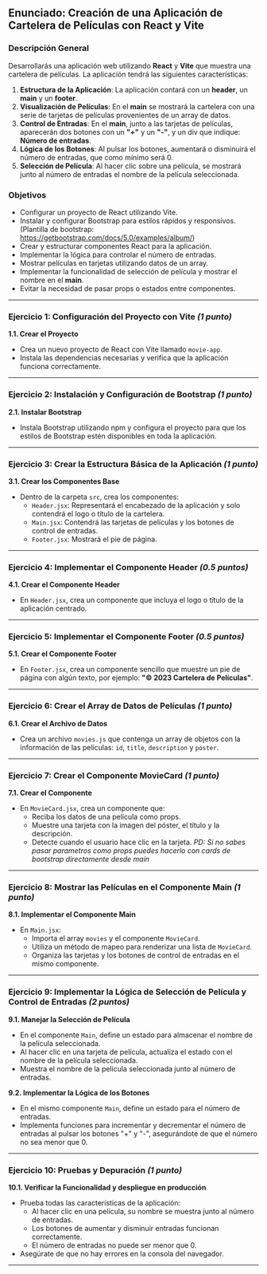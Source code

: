

## **Enunciado: Creación de una Aplicación de Cartelera de Películas con React y Vite**

### **Descripción General**

Desarrollarás una aplicación web utilizando **React** y **Vite** que muestra una cartelera de películas. La aplicación tendrá las siguientes características:

1. **Estructura de la Aplicación**: La aplicación contará con un **header**, un **main** y un **footer**.
2. **Visualización de Películas**: En el **main** se mostrará la cartelera con una serie de tarjetas de películas provenientes de un array de datos.
3. **Control de Entradas**: En el **main**, junto a las tarjetas de películas, aparecerán dos botones con un **"+"** y un **"-"**, y un div que indique: **Número de entradas**.
4. **Lógica de los Botones**: Al pulsar los botones, aumentará o disminuirá el número de entradas, que como mínimo será 0.
5. **Selección de Película**: Al hacer clic sobre una película, se mostrará junto al número de entradas el nombre de la película seleccionada.

### **Objetivos**

- Configurar un proyecto de React utilizando Vite.
- Instalar y configurar Bootstrap para estilos rápidos y responsivos.
  (Plantilla de bootstrap: https://getbootstrap.com/docs/5.0/examples/album/)
- Crear y estructurar componentes React para la aplicación.
- Implementar la lógica para controlar el número de entradas.
- Mostrar películas en tarjetas utilizando datos de un array.
- Implementar la funcionalidad de selección de película y mostrar el nombre en el **main**.
- Evitar la necesidad de pasar props o estados entre componentes.

---


### **Ejercicio 1: Configuración del Proyecto con Vite** *(1 punto)*

**1.1. Crear el Proyecto**

- Crea un nuevo proyecto de React con Vite llamado `movie-app`.
- Instala las dependencias necesarias y verifica que la aplicación funciona correctamente.

---

### **Ejercicio 2: Instalación y Configuración de Bootstrap** *(1 punto)*

**2.1. Instalar Bootstrap**

- Instala Bootstrap utilizando npm y configura el proyecto para que los estilos de Bootstrap estén disponibles en toda la aplicación.

---

### **Ejercicio 3: Crear la Estructura Básica de la Aplicación** *(1 punto)*

**3.1. Crear los Componentes Base**

- Dentro de la carpeta `src`, crea los componentes:
  - `Header.jsx`: Representará el encabezado de la aplicación y solo contendrá el logo o título de la cartelera.
  - `Main.jsx`: Contendrá las tarjetas de películas y los botones de control de entradas.
  - `Footer.jsx`: Mostrará el pie de página.

---

### **Ejercicio 4: Implementar el Componente Header** *(0.5 puntos)*

**4.1. Crear el Componente Header**

- En `Header.jsx`, crea un componente que incluya el logo o título de la aplicación centrado.

---

### **Ejercicio 5: Implementar el Componente Footer** *(0.5 puntos)*

**5.1. Crear el Componente Footer**

- En `Footer.jsx`, crea un componente sencillo que muestre un pie de página con algún texto, por ejemplo: **"© 2023 Cartelera de Películas"**.

---

### **Ejercicio 6: Crear el Array de Datos de Películas** *(1 punto)*

**6.1. Crear el Archivo de Datos**

- Crea un archivo `movies.js` que contenga un array de objetos con la información de las películas: `id`, `title`, `description` y `poster`.

---

### **Ejercicio 7: Crear el Componente MovieCard** *(1 punto)*

**7.1. Crear el Componente**

- En `MovieCard.jsx`, crea un componente que:
  - Reciba los datos de una película como props.
  - Muestre una tarjeta con la imagen del póster, el título y la descripción.
  - Detecte cuando el usuario hace clic en la tarjeta.
*PD: Si no sabes pasar parametros como props puedes hacerlo con cards de bootstrap directamente desde main*
---

### **Ejercicio 8: Mostrar las Películas en el Componente Main** *(1 punto)*

**8.1. Implementar el Componente Main**

- En `Main.jsx`:
  - Importa el array `movies` y el componente `MovieCard`.
  - Utiliza un método de mapeo para renderizar una lista de `MovieCard`.
  - Organiza las tarjetas y los botones de control de entradas en el mismo componente.

---

### **Ejercicio 9: Implementar la Lógica de Selección de Película y Control de Entradas** *(2 puntos)*

**9.1. Manejar la Selección de Película**

- En el componente `Main`, define un estado para almacenar el nombre de la película seleccionada.
- Al hacer clic en una tarjeta de película, actualiza el estado con el nombre de la película seleccionada.
- Muestra el nombre de la película seleccionada junto al número de entradas.

**9.2. Implementar la Lógica de los Botones**

- En el mismo componente `Main`, define un estado para el número de entradas.
- Implementa funciones para incrementar y decrementar el número de entradas al pulsar los botones "+" y "-", asegurándote de que el número no sea menor que 0.

---

### **Ejercicio 10: Pruebas y Depuración** *(1 punto)*

**10.1. Verificar la Funcionalidad y despliegue en producción**

- Prueba todas las características de la aplicación:
  - Al hacer clic en una película, su nombre se muestra junto al número de entradas.
  - Los botones de aumentar y disminuir entradas funcionan correctamente.
  - El número de entradas no puede ser menor que 0.
- Asegúrate de que no hay errores en la consola del navegador.

---
